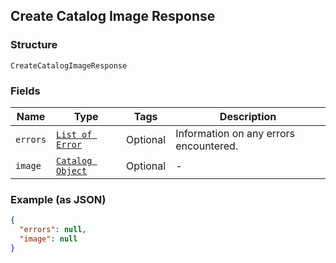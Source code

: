 ## Create Catalog Image Response

### Structure

`CreateCatalogImageResponse`

### Fields

| Name | Type | Tags | Description |
|  --- | --- | --- | --- |
| `errors` | [`List of Error`](/doc/models/error.md) | Optional | Information on any errors encountered. |
| `image` | [`Catalog Object`]($m/CatalogObject) | Optional | - |

### Example (as JSON)

```json
{
  "errors": null,
  "image": null
}
```

